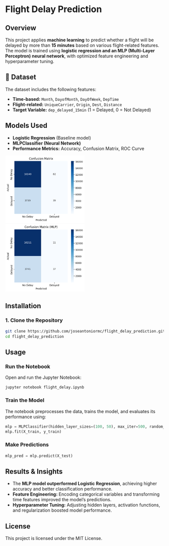 # Flight Delay Prediction

## Overview
This project applies **machine learning** to predict whether a flight will be delayed by more than **15 minutes** based on various flight-related features. The model is trained using **logistic regression and an MLP (Multi-Layer Perceptron) neural network**, with optimized feature engineering and hyperparameter tuning.

## 📂 Dataset
The dataset includes the following features:
- **Time-based:** `Month`, `DayofMonth`, `DayOfWeek`, `DepTime`
- **Flight-related:** `UniqueCarrier`, `Origin`, `Dest`, `Distance`
- **Target Variable:** `dep_delayed_15min` (1 = Delayed, 0 = Not Delayed)

## Models Used
- **Logistic Regression** (Baseline model)
- **MLPClassifier (Neural Network)**
- **Performance Metrics:** Accuracy, Confusion Matrix, ROC Curve

<img src="./img/CM_1.png" width="50%">
<img src="./img/CM_2.png" width="50%">

## Installation
### **1. Clone the Repository**
```bash
git clone https://github.com/joseantoniormc/flight_delay_prediction.git
cd flight_delay_prediction
```

## Usage
### **Run the Notebook**
Open and run the Jupyter Notebook:
```bash
jupyter notebook flight_delay.ipynb
```

### **Train the Model**
The notebook preprocesses the data, trains the model, and evaluates its performance using:
```python
mlp = MLPClassifier(hidden_layer_sizes=(100, 50), max_iter=500, random_state=42)
mlp.fit(X_train, y_train)
```

### **Make Predictions**
```python
mlp_pred = mlp.predict(X_test)
```

## Results & Insights
- The **MLP model outperformed Logistic Regression**, achieving higher accuracy and better classification performance.
- **Feature Engineering:** Encoding categorical variables and transforming time features improved the model’s predictions.
- **Hyperparameter Tuning:** Adjusting hidden layers, activation functions, and regularization boosted model performance.

## License
This project is licensed under the MIT License.

